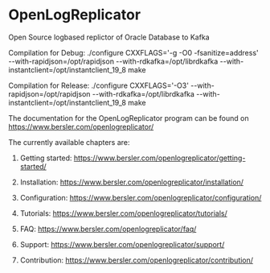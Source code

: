 # OpenLogReplicator
Open Source logbased replictor of Oracle Database to Kafka

Compilation for Debug:
./configure CXXFLAGS='-g -O0 -fsanitize=address' --with-rapidjson=/opt/rapidjson --with-rdkafka=/opt/librdkafka --with-instantclient=/opt/instantclient_19_8
make

Compilation for Release:
./configure CXXFLAGS='-O3' --with-rapidjson=/opt/rapidjson --with-rdkafka=/opt/librdkafka --with-instantclient=/opt/instantclient_19_8
make

The documentation for the OpenLogReplicator program can be found on https://www.bersler.com/openlogreplicator/

The currently available chapters are:

1. Getting started:
https://www.bersler.com/openlogreplicator/getting-started/

2. Installation:
https://www.bersler.com/openlogreplicator/installation/

3. Configuration:
https://www.bersler.com/openlogreplicator/configuration/

4. Tutorials:
https://www.bersler.com/openlogreplicator/tutorials/

5. FAQ:
https://www.bersler.com/openlogreplicator/faq/

6. Support:
https://www.bersler.com/openlogreplicator/support/

7. Contribution:
https://www.bersler.com/openlogreplicator/contribution/